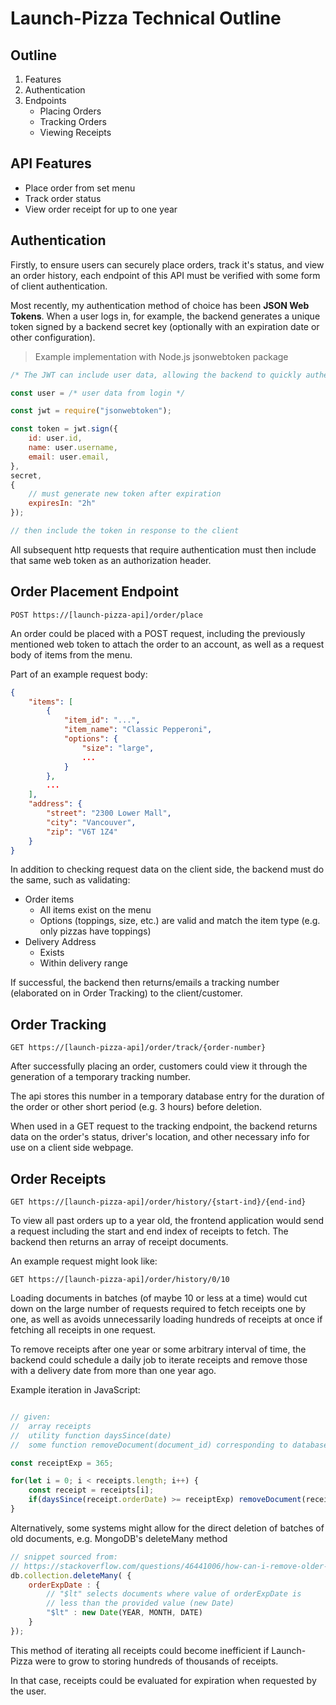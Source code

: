 # Launch-Pizza Technical Outline

## Outline
1. Features
2. Authentication
3. Endpoints
    * Placing Orders
    * Tracking Orders
    * Viewing Receipts

## API Features
- Place order from set menu
- Track order status
- View order receipt for up to one year

## Authentication
Firstly, to ensure users can securely place orders, track it's status, and view an order history, each endpoint of this API must be verified with some form of client authentication.

Most recently, my authentication method of choice has been **JSON Web Tokens**. When a user logs in, for example, the backend generates a unique token signed by a backend secret key (optionally with an expiration date or other configuration).

> Example implementation with Node.js jsonwebtoken package
```javascript
/* The JWT can include user data, allowing the backend to quickly authenticate the user's identity */

const user = /* user data from login */ 

const jwt = require("jsonwebtoken");

const token = jwt.sign({ 
    id: user.id, 
    name: user.username, 
    email: user.email, 
},
secret,
{
    // must generate new token after expiration
    expiresIn: "2h"
});

// then include the token in response to the client
```

All subsequent http requests that require authentication must then include that same web token as an authorization header. 

## Order Placement Endpoint

```
POST https://[launch-pizza-api]/order/place
```
An order could be placed with a POST request, including the previously mentioned web token to attach the order to an account, as well as a request body of items from the menu.

Part of an example request body:
```json
{
    "items": [
        {
            "item_id": "...",
            "item_name": "Classic Pepperoni",
            "options": {
                "size": "large",
                ...
            }
        },
        ...
    ],
    "address": {
        "street": "2300 Lower Mall",
        "city": "Vancouver",
        "zip": "V6T 1Z4"
    }
}
```
In addition to checking request data on the client side, the backend must do the same, such as validating: 

* Order items
    * All items exist on the menu
    * Options (toppings, size, etc.) are valid and match the item type (e.g. only pizzas have toppings)
* Delivery Address
    * Exists
    * Within delivery range

If successful, the backend then returns/emails a tracking number (elaborated on in Order Tracking) to the client/customer.

## Order Tracking

```
GET https://[launch-pizza-api]/order/track/{order-number}
```

After successfully placing an order, customers could view it through the generation of a temporary tracking number.

The api stores this number in a temporary database entry for the duration of the order or other short period (e.g. 3 hours) before deletion.

When used in a GET request to the tracking endpoint, the backend returns data on the order's status, driver's location, and other necessary info for use on a client side webpage. 

## Order Receipts

```
GET https://[launch-pizza-api]/order/history/{start-ind}/{end-ind}
```

To view all past orders up to a year old, the frontend application would send a request including the start and end index of receipts to fetch. The backend then returns an array of receipt documents.

An example request might look like:
```
GET https://[launch-pizza-api]/order/history/0/10
```

Loading documents in batches (of maybe 10 or less at a time) would cut down on the large number of requests required to fetch receipts one by one, as well as avoids unnecessarily loading hundreds of receipts at once if fetching all receipts in one request. 


To remove receipts after one year or some arbitrary interval of time, the backend could schedule a daily job to iterate receipts and remove those with a delivery date from more than one year ago. 

Example iteration in JavaScript:
```javascript

// given:
//  array receipts
//  utility function daysSince(date)
//  some function removeDocument(document_id) corresponding to database 

const receiptExp = 365;

for(let i = 0; i < receipts.length; i++) {
    const receipt = receipts[i];
    if(daysSince(receipt.orderDate) >= receiptExp) removeDocument(receipt.id);
}
```

Alternatively, some systems might allow for the direct deletion of batches of old documents, e.g. MongoDB's deleteMany method
```javascript
// snippet sourced from: 
// https://stackoverflow.com/questions/46441006/how-can-i-remove-older-records-from-a-collection-in-mongodb
db.collection.deleteMany( { 
    orderExpDate : {
        // "$lt" selects documents where value of orderExpDate is 
        // less than the provided value (new Date)
        "$lt" : new Date(YEAR, MONTH, DATE) 
    } 
});
```

This method of iterating all receipts could become inefficient if Launch-Pizza were to grow to storing hundreds of thousands of receipts.

In that case, receipts could be evaluated for expiration when requested by the user.
